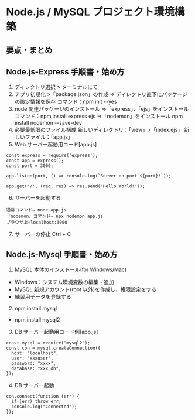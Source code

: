 # Node.js / MySQL プロジェクト環境構築

## 要点・まとめ

## Node.js-Express 手順書・始め方

1. ディレクトリ選択 > ターミナルにて
2. アプリ初期化 >「package.json」の作成
   ⇒ ディレクトリ直下にパッケージの設定情報を保存
   コマンド：npm init --yes
3. node 関連パッケージのインストール
   ⇒「express」、「ejs」をインストール
   コマンド：npm install express ejs
   ⇒「nodemon」をインストール
   npm install nodemon --save-dev
4. 必要最低限のファイル構成
   新しいディレクトリ：「view」>「index.ejs」
   新しいファイル：「app.js」
5. Web サーバー起動用コード[app.js]

```JavaScript:code
const express = require('express');
const app = express();
const port = 3000;

app.listen(port, () => console.log(`Server on port ${port}!`));

app.get('/', (req, res) => res.send('Hello World!'));
```

6. サーバーを起動する

```
通常コマンド⇒ node app.js
「nodemon」コマンド⇒ npx nodemon app.js
ブラウザ上⇒localhost:3000
```

7. サーバーの停止
   Ctrl + C

## Node.js-Mysql 手順書・始め方

1. MySQL 本体のインストール(for Windows/Mac)

- Windows：システム環境変数の編集・追加
- MySQL 新規アカウント(root 以外)を作成し、権限設定をする
- 練習用データを登録する

2. npm install mysql

- npm install mysql2

3. DB サーバー起動用コード例[app.js]

```JavaScript:code
const mysql = require("mysql2");
const con = mysql.createConnection({
  host: "localhost",
  user: "xxxuser",
  password: "xxxx",
  database: "xxx_db",
});
```

4. DB サーバー起動

```JavaScript:code
con.connect(function (err) {
  if (err) throw err;
  console.log("Connected");
});
```
